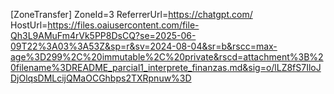 [ZoneTransfer]
ZoneId=3
ReferrerUrl=https://chatgpt.com/
HostUrl=https://files.oaiusercontent.com/file-Qh3L9AMuFm4rVk5PP8DsCQ?se=2025-06-09T22%3A03%3A53Z&sp=r&sv=2024-08-04&sr=b&rscc=max-age%3D299%2C%20immutable%2C%20private&rscd=attachment%3B%20filename%3DREADME_parcial1_interprete_finanzas.md&sig=o/lLZ8fS7IloJDjOlqsDMLcijQMaOCGhbps2TXRpnuw%3D
